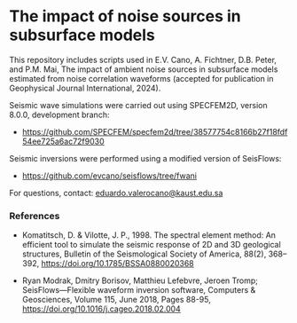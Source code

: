 # The impact of noise sources in subsurface models

This repository includes scripts used in E.V. Cano, A. Fichtner, D.B. Peter, and P.M. Mai, The impact of ambient noise sources in subsurface models estimated from noise correlation waveforms (accepted for publication in Geophysical Journal International, 2024).

Seismic wave simulations were carried out using SPECFEM2D, version 8.0.0, development branch:

- https://github.com/SPECFEM/specfem2d/tree/38577754c8166b27f18fdf54ee725a6ac72f9030

Seismic inversions were performed using a modified version of SeisFlows: 

- https://github.com/evcano/seisflows/tree/fwani

For questions, contact: eduardo.valerocano@kaust.edu.sa

### References
- Komatitsch, D. & Vilotte, J. P., 1998. The spectral element method: An efficient tool to simulate the seismic response of 2D and 3D geological structures, Bulletin of the Seismological Society of America, 88(2), 368–392, https://doi.org/10.1785/BSSA0880020368
  
- Ryan Modrak, Dmitry Borisov, Matthieu Lefebvre, Jeroen Tromp; SeisFlows—Flexible waveform inversion software, Computers & Geosciences, Volume 115, June 2018, Pages 88-95, https://doi.org/10.1016/j.cageo.2018.02.004

